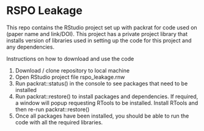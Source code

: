 # RSPO Leakage
This repo contains the RStudio project set up with packrat for code used on (paper name and link/DOI). This project has a private project library that installs version of libraries used in setting up the code for this project and any dependencies.

Instructions on how to download and use the code

1. Download / clone repository to local machine
2. Open RStudio project file rspo_leakage.rnw
3. Run packrat::status() in the console to see packages that need to be installed
4. Run packrat::restore() to install packages and dependencies. If required, a window will popup requesting RTools to be installed. Install RTools and then re-run packrat::restore()
5. Once all packages have been installed, you should be able to run the code with all the required libraries.




 
